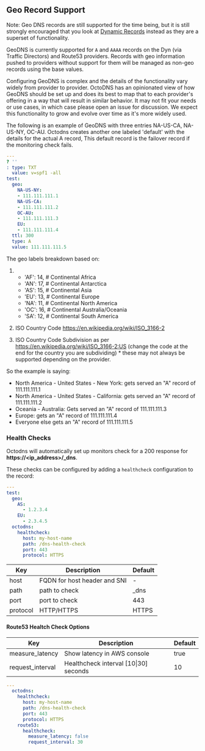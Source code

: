 ## Geo Record Support

Note: Geo DNS records are still supported for the time being, but it is still strongly encouraged that you look at [Dynamic Records](/docs/dynamic_records.md) instead as they are a superset of functionality.

GeoDNS is currently supported for `A` and `AAAA` records on the Dyn (via Traffic Directors) and Route53 providers. Records with geo information pushed to providers without support for them will be managed as non-geo records using the base values.

Configuring GeoDNS is complex and the details of the functionality vary widely from provider to provider. OctoDNS has an opinionated view of how GeoDNS should be set up and does its best to map that to each provider's offering in a way that will result in similar behavior. It may not fit your needs or use cases, in which case please open an issue for discussion. We expect this functionality to grow and evolve over time as it's more widely used.

The following is an example of GeoDNS with three entries NA-US-CA, NA-US-NY, OC-AU. Octodns creates another one labeled 'default' with the details for the actual A record, This default record is the failover record if the monitoring check fails.

```yaml
---
? ''
: type: TXT
  value: v=spf1 -all
test:
  geo:
    NA-US-NY:
    - 111.111.111.1
    NA-US-CA:
    - 111.111.111.2
    OC-AU:
    - 111.111.111.3
    EU:
    - 111.111.111.4
  ttl: 300
  type: A
  value: 111.111.111.5
```


The geo labels breakdown based on:

1.
    - 'AF': 14,  # Continental Africa
    - 'AN': 17,  # Continental Antarctica
    - 'AS': 15,  # Continental Asia
    - 'EU': 13,  # Continental Europe
    - 'NA': 11,  # Continental North America
    - 'OC': 16,  # Continental Australia/Oceania
    - 'SA': 12,  # Continental South America

2. ISO Country Code https://en.wikipedia.org/wiki/ISO_3166-2

3. ISO Country Code Subdivision as per https://en.wikipedia.org/wiki/ISO_3166-2:US   (change the code at the end for the country you are subdividing) * these may not always be supported depending on the provider.

So the example is saying:

- North America - United States - New York:  gets served an "A" record of  111.111.111.1
- North America - United States - California:   gets served an "A" record of  111.111.111.2
- Oceania - Australia: Gets served an "A" record of 111.111.111.3
- Europe: gets an "A" record of 111.111.111.4
- Everyone else gets an "A" record of 111.111.111.5

### Health Checks

Octodns will automatically set up monitors check for a 200 response for **https://<ip_address>/_dns**.

These checks can be configured by adding a `healthcheck` configuration to the record:

```yaml
---
test:
  geo:
    AS:
      - 1.2.3.4
    EU:
      - 2.3.4.5
  octodns:
    healthcheck:
      host: my-host-name
      path: /dns-health-check
      port: 443
      protocol: HTTPS
```

| Key  | Description | Default |
|--|--|--|
| host | FQDN for host header and SNI | - |
| path | path to check | _dns |
| port | port to check | 443 |
| protocol | HTTP/HTTPS | HTTPS |

#### Route53 Healtch Check Options

| Key  | Description | Default |
|--|--|--|
| measure_latency | Show latency in AWS console | true |
| request_interval | Healthcheck interval [10\|30] seconds | 10 |

```yaml
---
  octodns:
    healthcheck:
      host: my-host-name
      path: /dns-health-check
      port: 443
      protocol: HTTPS
    route53:
      healthcheck:
        measure_latency: false
        request_interval: 30
```
